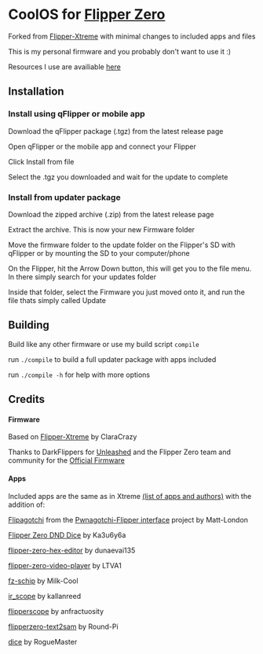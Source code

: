 # CoolOS for [Flipper Zero](https://flipperzero.one/)

Forked from [Flipper-Xtreme](https://github.com/ClaraCrazy/Flipper-Xtreme) with minimal changes to included apps and files

This is my personal firmware and you probably don't want to use it :)

Resources I use are availiable [here](https://github.com/o1001100/cool-resources)

## Installation

### Install using qFlipper or mobile app

Download the qFlipper package (.tgz) from the latest release page

Open qFlipper or the mobile app and connect your Flipper

Click Install from file

Select the .tgz you downloaded and wait for the update to complete

### Install from updater package

Download the zipped archive (.zip) from the latest release page

Extract the archive. This is now your new Firmware folder

Move the firmware folder to the update folder on the Flipper's SD with qFlipper or by mounting the SD to your computer/phone

On the Flipper, hit the Arrow Down button, this will get you to the file menu. In there simply search for your updates folder

Inside that folder, select the Firmware you just moved onto it, and run the file thats simply called Update

## Building

Build like any other firmware or use my build script `compile`

run `./compile` to build a full updater package with apps included

run `./compile -h` for help with more options

## Credits

#### Firmware
Based on [Flipper-Xtreme](https://github.com/ClaraCrazy/Flipper-Xtreme) by ClaraCrazy

Thanks to DarkFlippers for [Unleashed](https://github.com/DarkFlippers/unleashed-firmware) and the Flipper Zero team and community for the [Official Firmware](https://github.com/flipperdevices/flipperzero-firmware)

#### Apps

Included apps are the same as in Xtreme [(list of apps and authors)](https://github.com/ClaraCrazy/Flipper-Xtreme/wiki#included-apps) with the addition of:

[Flipagotchi](https://github.com/Matt-London/pwnagotchi-flipper/tree/main/flipagotchi) from the [Pwnagotchi-Flipper interface](https://github.com/Matt-London/pwnagotchi-flipper) project by Matt-London

[Flipper Zero DND Dice](https://github.com/Ka3u6y6a/flipper-zero-dice) by Ka3u6y6a

[flipper-zero-hex-editor](https://github.com/dunaevai135/flipper-zero-hex_editor) by dunaevai135

[flipper-zero-video-player](https://github.com/LTVA1/flipper-zero-video-player) by LTVA1

[fz-schip](https://github.com/Milk-Cool/fz-schip) by Milk-Cool

[ir_scope](https://github.com/kallanreed/unleashed-firmware/tree/dev/applications/external/ir_scope) by kallanreed

[flipperscope](https://github.com/anfractuosity/flipperscope) by anfractuosity

[flipperzero-text2sam](https://github.com/Round-Pi/flipperzero-text2sam) by Round-Pi

[dice](https://github.com/RogueMaster/flipperzero-firmware-wPlugins/tree/420/applications/external/dice) by RogueMaster
